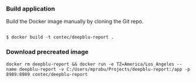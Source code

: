  
### Build application
Build the Docker image manually by cloning the Git repo.
```
 
$ docker build -t contec/deepblu-report .
```

### Download precreated image
 
```
docker rm deepblu-report && docker run -e TZ=America/Los_Angeles --name deepblu-report -v C:/Users/mprabu/Projects/deepblu-report:/app -p 8989:8989 contec/deepblu-report
```
 